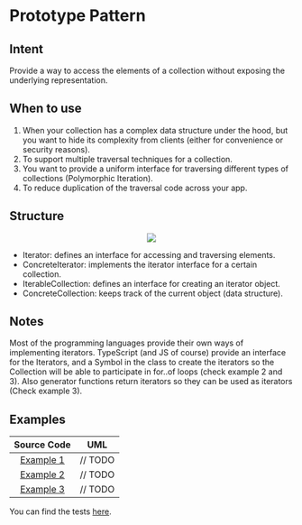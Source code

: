 # Prototype Pattern

## Intent

Provide a way to access the elements of a collection without exposing the underlying representation.

## When to use

1. When your collection has a complex data structure under the hood, but you want to hide its complexity from clients (either for convenience or security reasons).
2. To support multiple traversal techniques for a collection.
3. You want to provide a uniform interface for traversing different types of collections (Polymorphic Iteration).
4. To reduce duplication of the traversal code across your app.

## Structure

<p align="center">
  <img src="figures/figure_1.png">
</p>

- Iterator: defines an interface for accessing and traversing elements.
- ConcreteIterator: implements the iterator interface for a certain collection.
- IterableCollection: defines an interface for creating an iterator object.
- ConcreteCollection: keeps track of the current object (data structure).

## Notes

Most of the programming languages provide their own ways of implementing iterators. TypeScript (and JS of course) provide an interface for the Iterators, and a Symbol in the class to create the iterators so the Collection will be able to participate in for..of loops (check example 2 and 3). Also generator functions return iterators so they can be used as iterators (Check example 3).

## Examples

|        Source Code        |  UML   |
| :-----------------------: | :----: |
| [Example 1](example_1.ts) | // TODO |
| [Example 2](example_2.ts) | // TODO |
| [Example 3](example_3.ts) | // TODO |

You can find the tests [here](index.test.ts).
